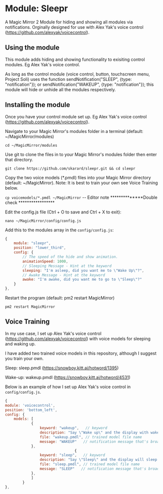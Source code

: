 # Module: Sleepr
A Magic Mirror 2 Module for hiding and showing all modules via notifications. Orginally designed for use with Alex Yak's voice control (https://github.com/alexyak/voicecontrol).

## Using the module

This module adds hiding and showing functionality to exisiting control modules. Eg Alex Yak's voice control.

As long as the control module (voice control, button, touchscreen menu, Project Soli) uses the function sendNotification("SLEEP", {type: "notification"}); or sendNotification("WAKEUP", {type: "notification"}); this module will hide or unhide all the modules respectively.

## Installing the module
Once you have your control module set up. Eg Alex Yak's voice control (https://github.com/alexyak/voicecontrol).

Navigate to your Magic Mirror's modules folder in a terminal (default: ~/MagicMirror/modules)

`cd ~/MagicMirror/modules`

Use git to clone the files in to your Magic Mirror's modules folder then enter that directory.

`git clone https://github.com/skarard/sleepr.git && cd sleepr`

Copy the two voice models (\*.pmdl) files into your Magic Mirror directory (default: ~/MagicMirror). Note: It is best to train your own see Voice Training below.

`cp voicemodels/*.pmdl ~/MagicMirror` -- Editor note **************Double check *****************

Edit the config.js file (Ctrl  + O to save and Ctrl + X to exit):

`nano ~/MagicMirror/config/config.js`

Add this to the modules array in the `config/config.js`:

````javascript
{
	module: "sleepr",
	position: "lower_third",
	config: {
		// The speed of the hide and show animation.
		animationSpeed: 1000,
		// Sleeping Message - Hint at the keyword
		sleeping: "I'm asleep, did you want me to \"Wake Up\"?",
		// Awake Message - Hint at the keyword
		awake: "I'm awake, did you want me to go to \"Sleep\"?"
	}
},
````

Restart the program (default: pm2 restart MagicMirror)

`pm2 restart MagicMirror`

## Voice Training
In my use case, I set up Alex Yak's voice control (https://github.com/alexyak/voicecontrol) with voice models for sleeping and waking up.

I have added two trained voice models in this repository, although I suggest you train your own.

Sleep: sleep.pmdl (https://snowboy.kitt.ai/hotword/1395)

Wake-up: wakeup.pmdl (https://snowboy.kitt.ai/hotword/4531)

Below is an example of how I set up Alex Yak's voice control in `config/config.js`.

````javascript
{
module: 'voicecontrol',
position: 'bottom_left',
config: {
	models: [
			{
				keyword: "wakeup",   // keyword 
				description: "Say \"Wake up\" and the display with wake up.",
				file: "wakeup.pmdl", // trained model file name
				message: "WAKEUP"   // notification message that's broadcast in the MagicMirror app
			},
								{
				keyword: "sleep",   // keyword 
				description: "Say \"Sleep\" and the display will sleep.",
				file: "sleep.pmdl", // trained model file name
				message: "SLEEP"   // notification message that's broadcast in the MagicMirror app
			},
			]
		}
},
````
